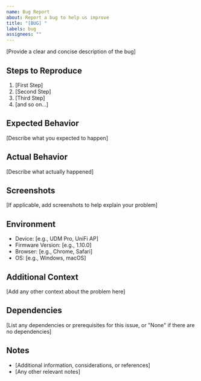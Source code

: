```yaml
---
name: Bug Report
about: Report a bug to help us improve
title: "[BUG] "
labels: bug
assignees: ""
---
```


[Provide a clear and concise description of the bug]

## Steps to Reproduce
1. [First Step]
2. [Second Step]
3. [Third Step]
4. [and so on...]

## Expected Behavior
[Describe what you expected to happen]

## Actual Behavior
[Describe what actually happened]

## Screenshots
[If applicable, add screenshots to help explain your problem]

## Environment
- Device: [e.g., UDM Pro, UniFi AP]
- Firmware Version: [e.g., 1.10.0]
- Browser: [e.g., Chrome, Safari]
- OS: [e.g., Windows, macOS]

## Additional Context
[Add any other context about the problem here]

## Dependencies
[List any dependencies or prerequisites for this issue, or
"None" if there are no dependencies]

## Notes
- [Additional information, considerations, or references]
- [Any other relevant notes]
